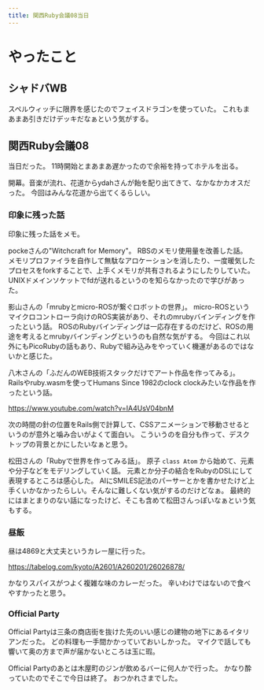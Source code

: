 ```yaml
---
title: 関西Ruby会議08当日
---
```


# やったこと

## シャドバWB

スペルウィッチに限界を感じたのでフェイスドラゴンを使っていた。
これもまあまあ引きだけデッキだなぁという気がする。

## 関西Ruby会議08

当日だった。
11時開始とまあまあ遅かったので余裕を持ってホテルを出る。

開幕。音楽が流れ、花道からydahさんが飴を配り出てきて、なかなかカオスだった。
今回はみんな花道から出てくるらしい。

### 印象に残った話

印象に残った話をメモ。

pockeさんの"Witchcraft for Memory"。
RBSのメモリ使用量を改善した話。
メモリプロファイラを自作して無駄なアロケーションを消したり、一度暖気したプロセスをforkすることで、上手くメモリが共有されるようにしたりしていた。
UNIXドメインソケットでfdが送れるというのを知らなかったので学びがあった。

影山さんの「mrubyとmicro-ROSが繋ぐロボットの世界」。
micro-ROSというマイクロコントローラ向けのROS実装があり、それのmrubyバインディングを作ったという話。
ROSのRubyバインディングは一応存在するのだけど、ROSの用途を考えるとmrubyバインディングというのも自然な気がする。
今回はこれ以外にもPicoRubyの話もあり、Rubyで組み込みをやっていく機運があるのではないかと感じた。

八木さんの「ふだんのWEB技術スタックだけでアート作品を作ってみる」。
Railsやruby.wasmを使ってHumans Since 1982のclock clockみたいな作品を作ったという話。

<https://www.youtube.com/watch?v=IA4UsV04bnM>

次の時間の針の位置をRails側で計算して、CSSアニメーションで移動させるというのが意外と噛み合いがよくて面白い。
こういうのを自分も作って、デスクトップの背景とかにしたいなぁと思う。

松田さんの「Rubyで世界を作ってみる話」。
原子 `class Atom` から始めて、元素や分子などをモデリングしていく話。
元素とか分子の結合をRubyのDSLにして表現するところは感心した。
AIにSMILES記法のパーサーとかを書かせたけど上手くいかなかったらしい。そんなに難しくない気がするのだけどなぁ。
最終的にはまとまりのない話になったけど、そこも含めて松田さんっぽいなぁという気もする。

### 昼飯

昼は4869と大丈夫というカレー屋に行った。

<https://tabelog.com/kyoto/A2601/A260201/26026878/>

かなりスパイスがつよく複雑な味のカレーだった。
辛いわけではないので食べやすかったと思う。

### Official Party

Official Partyは三条の商店街を抜けた先のいい感じの建物の地下にあるイタリアンだった。
どの料理も一手間かかっていておいしかった。
マイクで話しても響いて奥の方まで声が届かないところは玉に瑕。

Official Partyのあとは木屋町のジンが飲めるバーに何人かで行った。
かなり酔っていたのでそこで今日は終了。
おつかれさまでした。